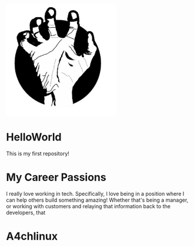 ![headshot](archlinux.png)
# HelloWorld
This is my first repository!

# My Career Passions
I really love working in tech. Specifically, I love being in a position where I can help others build something amazing! Whether that's being a manager, or working with customers and relaying that information back to the developers, that

# A4chlinux


